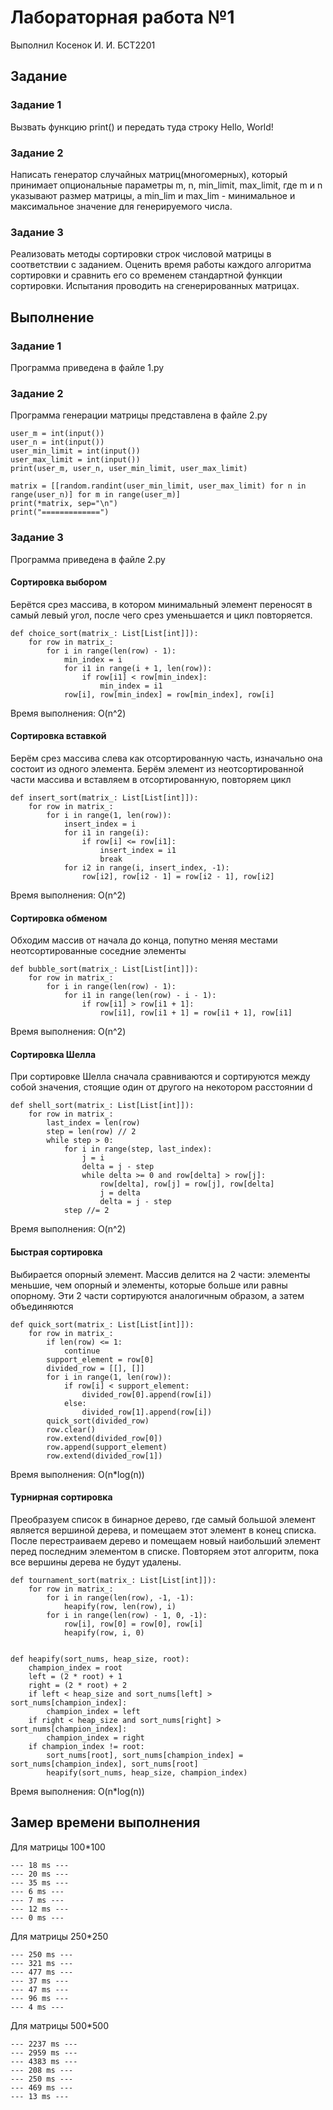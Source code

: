 # Лабораторная работа №1
Выполнил Косенок И. И. БСТ2201

## Задание

### Задание 1
Вызвать функцию print() и передать туда строку Hello, World!

### Задание 2
Написать генератор случайных матриц(многомерных), 
который принимает опциональные параметры 
m, n, min_limit, max_limit, 
где m и n указывают размер матрицы, 
а min_lim и max_lim - минимальное и максимальное значение 
для генерируемого числа.

### Задание 3
Реализовать методы сортировки строк числовой матрицы 
в соответствии с заданием. 
Оценить время работы каждого алгоритма сортировки и 
сравнить его со временем стандартной функции сортировки. 
Испытания проводить на сгенерированных матрицах.

## Выполнение

### Задание 1
Программа приведена в файле 1.py

### Задание 2
Программа генерации матрицы представлена в файле 2.py 

    user_m = int(input())
    user_n = int(input())
    user_min_limit = int(input())
    user_max_limit = int(input())
    print(user_m, user_n, user_min_limit, user_max_limit)
    
    matrix = [[random.randint(user_min_limit, user_max_limit) for n in range(user_n)] for m in range(user_m)]
    print(*matrix, sep="\n")
    print("=============")

### Задание 3
Программа приведена в файле 2.py

#### Сортировка выбором
Берётся срез массива, 
в котором минимальный элемент переносят в самый левый угол, 
после чего срез уменьшается и цикл повторяется.

    def choice_sort(matrix_: List[List[int]]):
        for row in matrix_:
            for i in range(len(row) - 1):
                min_index = i
                for i1 in range(i + 1, len(row)):
                    if row[i1] < row[min_index]:
                        min_index = i1
                row[i], row[min_index] = row[min_index], row[i]

Время выполнения: O(n^2)

#### Сортировка вставкой
Берём срез массива слева как отсортированную часть,
изначально она состоит из одного элемента.
Берём элемент из неотсортированной части массива и вставляем 
в отсортированную, повторяем цикл

    def insert_sort(matrix_: List[List[int]]):
        for row in matrix_:
            for i in range(1, len(row)):
                insert_index = i
                for i1 in range(i):
                    if row[i] <= row[i1]:
                        insert_index = i1
                        break
                for i2 in range(i, insert_index, -1):
                    row[i2], row[i2 - 1] = row[i2 - 1], row[i2]

Время выполнения: O(n^2)

#### Сортировка обменом
Обходим массив от начала до конца, 
попутно меняя местами неотсортированные соседние элементы

    def bubble_sort(matrix_: List[List[int]]):
        for row in matrix_:
            for i in range(len(row) - 1):
                for i1 in range(len(row) - i - 1):
                    if row[i1] > row[i1 + 1]:
                        row[i1], row[i1 + 1] = row[i1 + 1], row[i1]

Время выполнения: O(n^2)

#### Сортировка Шелла
При сортировке Шелла сначала сравниваются и сортируются между собой значения, 
стоящие один от другого на некотором расстоянии d 

    def shell_sort(matrix_: List[List[int]]):
        for row in matrix_:
            last_index = len(row)
            step = len(row) // 2
            while step > 0:
                for i in range(step, last_index):
                    j = i
                    delta = j - step
                    while delta >= 0 and row[delta] > row[j]:
                        row[delta], row[j] = row[j], row[delta]
                        j = delta
                        delta = j - step
                step //= 2

Время выполнения: O(n^2)

#### Быстрая сортировка
Выбирается опорный элемент. Массив делится на 2 части:
элементы меньшие, чем опорный и элементы, которые
больше или равны опорному. Эти 2 части сортируются аналогичным
образом, а затем объединяются

    def quick_sort(matrix_: List[List[int]]):
        for row in matrix_:
            if len(row) <= 1:
                continue
            support_element = row[0]
            divided_row = [[], []]
            for i in range(1, len(row)):
                if row[i] < support_element:
                    divided_row[0].append(row[i])
                else:
                    divided_row[1].append(row[i])
            quick_sort(divided_row)
            row.clear()
            row.extend(divided_row[0])
            row.append(support_element)
            row.extend(divided_row[1])

Время выполнения: O(n*log(n))

#### Турнирная сортировка
Преобразуем список в бинарное дерево, 
где самый большой элемент является вершиной дерева, 
и помещаем этот элемент в конец списка. 
После перестраиваем дерево и помещаем новый 
наибольший элемент перед последним элементом в списке. 
Повторяем этот алгоритм, пока все вершины дерева не 
будут удалены. 

    def tournament_sort(matrix_: List[List[int]]):
        for row in matrix_:
            for i in range(len(row), -1, -1):
                heapify(row, len(row), i)
            for i in range(len(row) - 1, 0, -1):
                row[i], row[0] = row[0], row[i]
                heapify(row, i, 0)
    
    
    def heapify(sort_nums, heap_size, root):
        champion_index = root
        left = (2 * root) + 1
        right = (2 * root) + 2
        if left < heap_size and sort_nums[left] > sort_nums[champion_index]:
            champion_index = left
        if right < heap_size and sort_nums[right] > sort_nums[champion_index]:
            champion_index = right
        if champion_index != root:
            sort_nums[root], sort_nums[champion_index] = sort_nums[champion_index], sort_nums[root]
            heapify(sort_nums, heap_size, champion_index)

Время выполнения: O(n*log(n))

## Замер времени выполнения
Для матрицы 100*100

    --- 18 ms ---
    --- 20 ms ---
    --- 35 ms ---
    --- 6 ms ---
    --- 7 ms ---
    --- 12 ms ---
    --- 0 ms ---

Для матрицы 250*250

    --- 250 ms ---
    --- 321 ms ---
    --- 477 ms ---
    --- 37 ms ---
    --- 47 ms ---
    --- 96 ms ---
    --- 4 ms ---

Для матрицы 500*500

    --- 2237 ms ---
    --- 2959 ms ---
    --- 4383 ms ---
    --- 208 ms ---
    --- 250 ms ---
    --- 469 ms ---
    --- 13 ms ---
